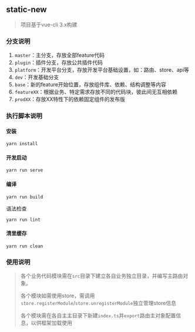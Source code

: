 ## static-new
> 项目基于vue-cli 3.x构建

### 分支说明
1. `master`：主分支，存放全部feature代码
2. `plugin`：插件分支，存放公共插件代码
3. `platform`：开发平台分支，存放开发平台基础设置，如：路由、store、api等
4. `dev`：开发基础分支
5. `base`：新的feature开始位置，存放组件库、依赖、结构调整等内容
6. `featureXX`：根据业务、特定需求存放不同的代码块，彼此间无互相依赖
7. `prodXX`：存放XX特性下的依赖固定组件的发布版

### 执行脚本说明

#### 安装

```
yarn install
```

#### 开发启动

```
yarn run serve
```

#### 编译

```
yarn run build
```

语法检查

```
yarn run lint
```

#### 清里缓存

```
yarn run clean
```

### 使用说明

> 各个业务代码模块需在`src`目录下建立各自业务独立目录，并编写主路由对象。
>
> 各个模块如需使用store，需调用`store.registerModule`/`store.unregisterModule`独立管理store信息
>
> 各个模块需在各自主主目录下新建`index.ts`并`export`路由主对象配置信息，以供框架加载使用
